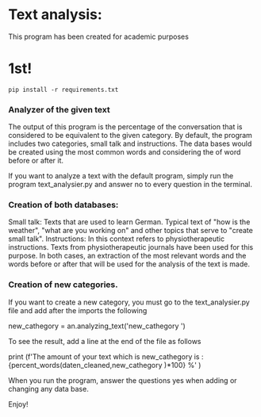# Text analysis: 
This program has been created for academic purposes
#            1st!

````
pip install -r requirements.txt
````

### Analyzer of the given text
The output of this program is the percentage of the conversation that is considered to be equivalent to the given category. By default, the program includes two categories, small talk and instructions. The data bases would be created using the most common words and considering the of word before or after it.

If you want to analyze a text with the default program, simply run the program text_analysier.py and answer no to every question in the terminal.

### Creation of both databases:
Small talk: Texts that are used to learn German. Typical text of "how is the weather", "what are you working on" and other topics that serve to "create small talk". Instructions: In this context refers to physiotherapeutic instructions. Texts from physiotherapeutic journals have been used for this purpose. In both cases, an extraction of the most relevant words and the words before or after that will be used for the analysis of the text is made.

### Creation of new categories.
If you want to create a new category, you must go to the text_analysier.py file and add after the imports the following

new_cathegory = an.analyzing_text('new_cathegory ')

To see the result, add a line at the end of the file as follows

print (f'The amount of your text which is new_cathegory is : {percent_words(daten_cleaned,new_cathegory )*100} %' )

When you run the program, answer the questions yes when adding or changing any data base.

Enjoy!
